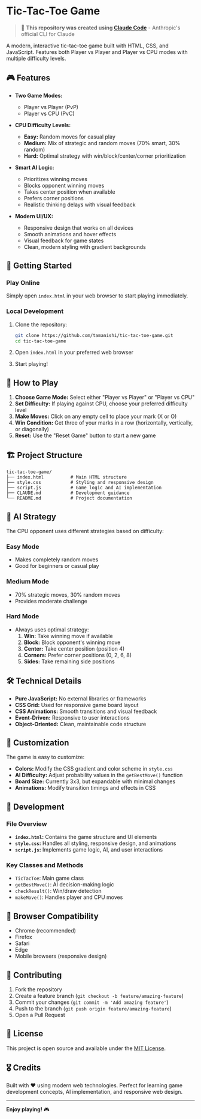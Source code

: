 # Tic-Tac-Toe Game

> 🤖 **This repository was created using [Claude Code](https://claude.ai/code)** - Anthropic's official CLI for Claude

A modern, interactive tic-tac-toe game built with HTML, CSS, and JavaScript. Features both Player vs Player and Player vs CPU modes with multiple difficulty levels.

## 🎮 Features

- **Two Game Modes:**
  - Player vs Player (PvP)
  - Player vs CPU (PvC)

- **CPU Difficulty Levels:**
  - **Easy:** Random moves for casual play
  - **Medium:** Mix of strategic and random moves (70% smart, 30% random)
  - **Hard:** Optimal strategy with win/block/center/corner prioritization

- **Smart AI Logic:**
  - Prioritizes winning moves
  - Blocks opponent winning moves  
  - Takes center position when available
  - Prefers corner positions
  - Realistic thinking delays with visual feedback

- **Modern UI/UX:**
  - Responsive design that works on all devices
  - Smooth animations and hover effects
  - Visual feedback for game states
  - Clean, modern styling with gradient backgrounds

## 🚀 Getting Started

### Play Online
Simply open `index.html` in your web browser to start playing immediately.

### Local Development
1. Clone the repository:
   ```bash
   git clone https://github.com/tamanishi/tic-tac-toe-game.git
   cd tic-tac-toe-game
   ```

2. Open `index.html` in your preferred web browser

3. Start playing!

## 🎯 How to Play

1. **Choose Game Mode:** Select either "Player vs Player" or "Player vs CPU"
2. **Set Difficulty:** If playing against CPU, choose your preferred difficulty level
3. **Make Moves:** Click on any empty cell to place your mark (X or O)
4. **Win Condition:** Get three of your marks in a row (horizontally, vertically, or diagonally)
5. **Reset:** Use the "Reset Game" button to start a new game

## 🏗️ Project Structure

```
tic-tac-toe-game/
├── index.html          # Main HTML structure
├── style.css           # Styling and responsive design
├── script.js           # Game logic and AI implementation
├── CLAUDE.md           # Development guidance
└── README.md           # Project documentation
```

## 🤖 AI Strategy

The CPU opponent uses different strategies based on difficulty:

### Easy Mode
- Makes completely random moves
- Good for beginners or casual play

### Medium Mode  
- 70% strategic moves, 30% random moves
- Provides moderate challenge

### Hard Mode
- Always uses optimal strategy:
  1. **Win:** Take winning move if available
  2. **Block:** Block opponent's winning move
  3. **Center:** Take center position (position 4)
  4. **Corners:** Prefer corner positions (0, 2, 6, 8)
  5. **Sides:** Take remaining side positions

## 🛠️ Technical Details

- **Pure JavaScript:** No external libraries or frameworks
- **CSS Grid:** Used for responsive game board layout
- **CSS Animations:** Smooth transitions and visual feedback
- **Event-Driven:** Responsive to user interactions
- **Object-Oriented:** Clean, maintainable code structure

## 🎨 Customization

The game is easy to customize:

- **Colors:** Modify the CSS gradient and color scheme in `style.css`
- **AI Difficulty:** Adjust probability values in the `getBestMove()` function
- **Board Size:** Currently 3x3, but expandable with minimal changes
- **Animations:** Modify transition timings and effects in CSS

## 🔧 Development

### File Overview

- **`index.html`:** Contains the game structure and UI elements
- **`style.css`:** Handles all styling, responsive design, and animations
- **`script.js`:** Implements game logic, AI, and user interactions

### Key Classes and Methods

- `TicTacToe`: Main game class
- `getBestMove()`: AI decision-making logic
- `checkResult()`: Win/draw detection
- `makeMove()`: Handles player and CPU moves

## 📱 Browser Compatibility

- Chrome (recommended)
- Firefox
- Safari
- Edge
- Mobile browsers (responsive design)

## 🤝 Contributing

1. Fork the repository
2. Create a feature branch (`git checkout -b feature/amazing-feature`)
3. Commit your changes (`git commit -m 'Add amazing feature'`)
4. Push to the branch (`git push origin feature/amazing-feature`)
5. Open a Pull Request

## 📄 License

This project is open source and available under the [MIT License](LICENSE).

## 🎖️ Credits

Built with ❤️ using modern web technologies. Perfect for learning game development concepts, AI implementation, and responsive web design.

---

**Enjoy playing!** 🎮